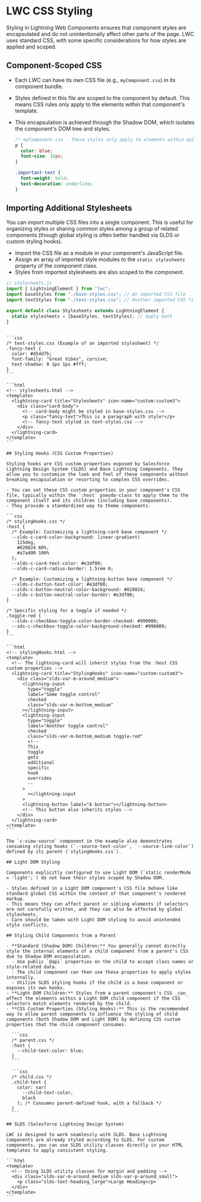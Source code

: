 # LWC CSS Styling

Styling in Lightning Web Components ensures that component styles are encapsulated and do not unintentionally affect other parts of the page. LWC uses standard CSS, with some specific considerations for how styles are applied and scoped.

## Component-Scoped CSS

- Each LWC can have its own CSS file (e.g., `myComponent.css`) in its component bundle.
- Styles defined in this file are scoped to the component by default. This means CSS rules only apply to the elements within that component's template.
- This encapsulation is achieved through the Shadow DOM, which isolates the component's DOM tree and styles.

  ```css
  /* myComponent.css - These styles only apply to elements within myComponent.html */
  p {
    color: blue;
    font-size: 16px;
  }

  .important-text {
    font-weight: bold;
    text-decoration: underline;
  }
  ```

## Importing Additional Stylesheets

You can import multiple CSS files into a single component. This is useful for organizing styles or sharing common styles among a group of related components (though global styling is often better handled via SLDS or custom styling hooks).

- Import the CSS file as a module in your component's JavaScript file.
- Assign an array of imported style modules to the `static stylesheets` property of the component class.
- Styles from imported stylesheets are also scoped to the component.

```javascript
// stylesheets.js
import { LightningElement } from "lwc";
import baseStyles from "./base-styles.css"; // An imported CSS file
import textStyles from "./text-styles.css"; // Another imported CSS file

export default class Stylesheets extends LightningElement {
  static stylesheets = [baseStyles, textStyles]; // Apply both
}
```

````

```css
/* text-styles.css (Example of an imported stylesheet) */
.fancy-text {
  color: #d54d7b;
  font-family: "Great Vibes", cursive;
  text-shadow: 0 1px 1px #fff;
}
```

```html
<!-- stylesheets.html -->
<template>
  <lightning-card title="Stylesheets" icon-name="custom:custom3">
    <div class="card-body">
      <!-- card-body might be styled in base-styles.css -->
      <p class="fancy-text">This is a paragraph with style!</p>
      <!-- fancy-text styled in text-styles.css -->
    </div>
  </lightning-card>
</template>
```

## Styling Hooks (CSS Custom Properties)

Styling hooks are CSS custom properties exposed by Salesforce Lightning Design System (SLDS) and Base Lightning Components. They allow you to customize the look and feel of these components without breaking encapsulation or resorting to complex CSS overrides.

- You can set these CSS custom properties in your component's CSS file, typically within the `:host` pseudo-class to apply them to the component itself and its children (including base components).
- They provide a standardized way to theme components.

```css
/* stylingHooks.css */
:host {
  /* Example: Customizing a lightning-card base component */
  --slds-c-card-color-background: linear-gradient(
    115deg,
    #020024 60%,
    #a7a400 100%
  );
  --slds-c-card-text-color: #e3df00;
  --slds-c-card-radius-border: 1.5rem 0;

  /* Example: Customizing a lightning-button base component */
  --slds-c-button-text-color: #e3df00;
  --slds-c-button-neutral-color-background: #020024;
  --slds-c-button-neutral-color-border: #e3df00;
}

/* Specific styling for a toggle if needed */
.toggle-red {
  --slds-c-checkbox-toggle-color-border-checked: #990000;
  --sds-c-checkbox-toggle-color-background-checked: #990000;
}
```

```html
<!-- stylingHooks.html -->
<template>
  <!-- The lightning-card will inherit styles from the :host CSS custom properties -->
  <lightning-card title="StylingHooks" icon-name="custom:custom3">
    <div class="slds-var-m-around_medium">
      <lightning-input
        type="toggle"
        label="Some toggle control"
        checked
        class="slds-var-m-bottom_medium"
      ></lightning-input>
      <lightning-input
        type="toggle"
        label="Another toggle control"
        checked
        class="slds-var-m-bottom_medium toggle-red"
        <!--
        This
        toggle
        gets
        additional
        specific
        hook
        overrides
        --
      >
        ></lightning-input
      >
      <lightning-button label="A button"></lightning-button>
      <!-- This button also inherits styles -->
    </div>
  </lightning-card>
</template>
```

The `c-view-source` component in the example also demonstrates consuming styling hooks (`--source-text-color`, `--source-link-color`) defined by its parent (`stylingHooks.css`).

## Light DOM Styling

Components explicitly configured to use Light DOM (`static renderMode = 'light';`) do not have their styles scoped by Shadow DOM.

- Styles defined in a Light DOM component's CSS file behave like standard global CSS within the context of that component's rendered markup.
- This means they can affect parent or sibling elements if selectors are not carefully written, and they can also be affected by global stylesheets.
- Care should be taken with Light DOM styling to avoid unintended style conflicts.

## Styling Child Components from a Parent

- **Standard (Shadow DOM) Children:** You generally cannot directly style the internal elements of a child component from a parent's CSS due to Shadow DOM encapsulation.
  - Use public `@api` properties on the child to accept class names or style-related data.
  - The child component can then use these properties to apply styles internally.
  - Utilize SLDS styling hooks if the child is a base component or exposes its own hooks.
- **Light DOM Children:** Styles from a parent component's CSS _can_ affect the elements within a Light DOM child component if the CSS selectors match elements rendered by the child.
- **CSS Custom Properties (Styling Hooks):** This is the recommended way to allow parent components to influence the styling of child components (both Shadow DOM and Light DOM) by defining CSS custom properties that the child component consumes.

  ```css
  /* parent.css */
  :host {
    --child-text-color: blue;
  }
  ```

  ```css
  /* child.css */
  .child-text {
    color: var(
      --child-text-color,
      black
    ); /* Consumes parent-defined hook, with a fallback */
  }
  ```

## SLDS (Salesforce Lightning Design System)

LWC is designed to work seamlessly with SLDS. Base Lightning Components are already styled according to SLDS. For custom components, you can use SLDS utility classes directly in your HTML templates to apply consistent styling.

```html
<template>
  <!-- Using SLDS utility classes for margin and padding -->
  <div class="slds-var-m-around_medium slds-var-p-around_small">
    <p class="slds-text-heading_large">Large Heading</p>
  </div>
</template>
```

````
